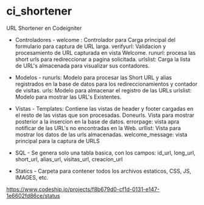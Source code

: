 ci_shortener
============

URL Shortener en Codeigniter

- Controladores -
	welcome : Controlador para Carga principal del formulario para captura de URL larga.
	verifyurl: Validacion y procesamiento de URL capturada en vista Welcome.
	runurl: procesa las short urls para redireccionar a pagina solicitada.
	urlslist: Carga la lista de URL's almacenada para visualizar sus contadores.

- Modelos - 
	runurls: Modelo para procesar las Short URL y alias registrados en la base de datos para los redireccionamientos y contador de visitas.
	urls: Modelo para almacenar el registro de las URLs
	urlslist: Modelo para mostrar las URL's Existentes.

- Vistas -
	Templates: Contiene las vistas de header y footer cargadas en el resto de las vistas que son procesadas.
	Doneurls. Vista para mostrar posterior a la insercion en la base de datos.
	errorpage: vista apra notificar de las URL's no encontradas en la Web.
	urllist: Vista para mostrar los datos de las urls almacenadas.
	welcome_message: vista principal para la captura de URLS

- SQL - 
	Se genera solo una tabla basica, con los campos:
	id_url, long_url, short_url, alias_url, visitas_url, creacion_url

- Statics -
	Carpeta para contener todos los archivos estaticos, CSS, JS, IMAGES, etc.

https://www.codeship.io/projects/f8b679d0-cf1d-0131-e147-1e6602fd86ce/status
